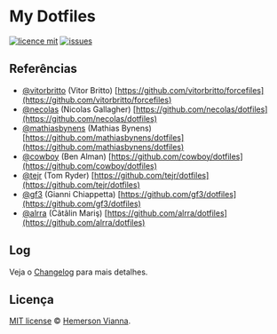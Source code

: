 # My Dotfiles

[![licence mit](https://img.shields.io/badge/license-MIT-blue.svg)](https://github.com/brazilian-dev/dotfiles/blob/master/LICENSE.md)
[![issues](https://img.shields.io/github/issues/brazilian-dev/dotfiles.svg)](https://github.com/brazilian-dev/dotfiles/issues)


## Referências

* [@vitorbritto](https://github.com/vitorbritto) (Vitor Britto)
  [https://github.com/vitorbritto/forcefiles](https://github.com/vitorbritto/forcefiles)
* [@necolas](https://github.com/necolas) (Nicolas Gallagher)
  [https://github.com/necolas/dotfiles](https://github.com/necolas/dotfiles)
* [@mathiasbynens](https://github.com/mathiasbynens) (Mathias Bynens)
  [https://github.com/mathiasbynens/dotfiles](https://github.com/mathiasbynens/dotfiles)
* [@cowboy](https://github.com/cowboy) (Ben Alman)
  [https://github.com/cowboy/dotfiles](https://github.com/cowboy/dotfiles)
* [@tejr](https://github.com/tejr) (Tom Ryder)
  [https://github.com/tejr/dotfiles](https://github.com/tejr/dotfiles)
* [@gf3](https://github.com/gf3) (Gianni Chiappetta)
  [https://github.com/gf3/dotfiles](https://github.com/gf3/dotfiles)
* [@alrra](https://github.com/alrra) (Cãtãlin Mariş)
  [https://github.com/alrra/dotfiles](https://github.com/alrra/dotfiles)

## Log

Veja o [Changelog](CHANGELOG.md) para mais detalhes.


## Licença

[MIT license](http://hemersonvianna.mit-license.org/) © [Hemerson Vianna](http://hemersonvianna.io).
